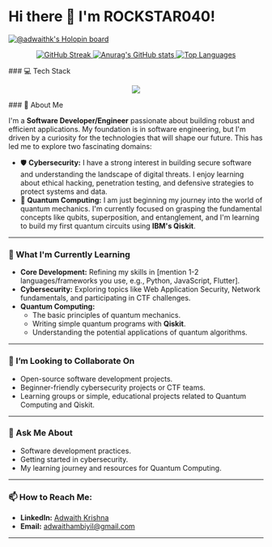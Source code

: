 # Hi there 👋 I'm ROCKSTAR040!

[![@adwaithk's Holopin board](https://holopin.me/adwaithk)](https://holopin.io/@adwaithk)
<p align="center">
  <a href="https://git.io/streak-stats">
    <img src="https://streak-stats.demolab.com?user=adwaith-krishna&theme=tokyonight&mode=weekly" alt="GitHub Streak" />
  </a>
  <a href="https://github.com/anuraghazra/github-readme-stats">
    <img src="https://github-readme-stats.vercel.app/api?username=adwaith-krishna&show_icons=true&theme=tokyonight&hide_border=true" alt="Anurag's GitHub stats" />
  </a>
  <a href="https://github.com/anuraghazra/github-readme-stats">
    <img src="https://github-readme-stats.vercel.app/api/top-langs/?username=adwaith-krishna&layout=compact&theme=tokyonight&hide_border=true" alt="Top Languages" />
  </a>
</p>
### 💻 Tech Stack

<p align="center">
  <a href="https://skillicons.dev">
    <img src="https://skillicons.dev/icons?i=python,c,cpp,javascript,dart,flutter,android,opencv,mysql,firebase,gcp,azure,git,github,docker,linux,kali,vscode,figma&perline=10" />
  </a>
</p>
### 🚀 About Me

I'm a **Software Developer/Engineer** passionate about building robust and efficient applications. My foundation is in software engineering, but I'm driven by a curiosity for the technologies that will shape our future. This has led me to explore two fascinating domains:

-   🛡️ **Cybersecurity:** I have a strong interest in building secure software and understanding the landscape of digital threats. I enjoy learning about ethical hacking, penetration testing, and defensive strategies to protect systems and data.
-   🌌 **Quantum Computing:** I am just beginning my journey into the world of quantum mechanics. I'm currently focused on grasping the fundamental concepts like qubits, superposition, and entanglement, and I'm learning to build my first quantum circuits using **IBM's Qiskit**.

---

### 🌱 What I'm Currently Learning

* **Core Development:** Refining my skills in [mention 1-2 languages/frameworks you use, e.g., Python, JavaScript, Flutter].
* **Cybersecurity:** Exploring topics like Web Application Security, Network fundamentals, and participating in CTF challenges.
* **Quantum Computing:**
    * The basic principles of quantum mechanics.
    * Writing simple quantum programs with **Qiskit**.
    * Understanding the potential applications of quantum algorithms.

---

### 🤝 I’m Looking to Collaborate On

* Open-source software development projects.
* Beginner-friendly cybersecurity projects or CTF teams.
* Learning groups or simple, educational projects related to Quantum Computing and Qiskit.

---

### 💬 Ask Me About

* Software development practices.
* Getting started in cybersecurity.
* My learning journey and resources for Quantum Computing.

---

### 📫 How to Reach Me:

* **LinkedIn:** [Adwaith Krishna](https://www.linkedin.com/in/adwaithk/)
* **Email:** [adwaithambiyil@gmail.com](mailto:adwaithambiyil@gmail.com)

---
